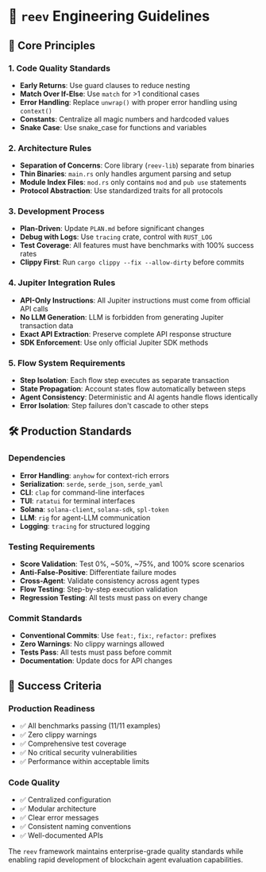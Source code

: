 # 🪸 `reev` Engineering Guidelines

## 🎯 Core Principles

### 1. Code Quality Standards
- **Early Returns**: Use guard clauses to reduce nesting
- **Match Over If-Else**: Use `match` for >1 conditional cases
- **Error Handling**: Replace `unwrap()` with proper error handling using `context()`
- **Constants**: Centralize all magic numbers and hardcoded values
- **Snake Case**: Use snake_case for functions and variables

### 2. Architecture Rules
- **Separation of Concerns**: Core library (`reev-lib`) separate from binaries
- **Thin Binaries**: `main.rs` only handles argument parsing and setup
- **Module Index Files**: `mod.rs` only contains `mod` and `pub use` statements
- **Protocol Abstraction**: Use standardized traits for all protocols

### 3. Development Process
- **Plan-Driven**: Update `PLAN.md` before significant changes
- **Debug with Logs**: Use `tracing` crate, control with `RUST_LOG`
- **Test Coverage**: All features must have benchmarks with 100% success rates
- **Clippy First**: Run `cargo clippy --fix --allow-dirty` before commits

### 4. Jupiter Integration Rules
- **API-Only Instructions**: All Jupiter instructions must come from official API calls
- **No LLM Generation**: LLM is forbidden from generating Jupiter transaction data
- **Exact API Extraction**: Preserve complete API response structure
- **SDK Enforcement**: Use only official Jupiter SDK methods

### 5. Flow System Requirements
- **Step Isolation**: Each flow step executes as separate transaction
- **State Propagation**: Account states flow automatically between steps
- **Agent Consistency**: Deterministic and AI agents handle flows identically
- **Error Isolation**: Step failures don't cascade to other steps

## 🛠️ Production Standards

### Dependencies
- **Error Handling**: `anyhow` for context-rich errors
- **Serialization**: `serde`, `serde_json`, `serde_yaml`
- **CLI**: `clap` for command-line interfaces
- **TUI**: `ratatui` for terminal interfaces
- **Solana**: `solana-client`, `solana-sdk`, `spl-token`
- **LLM**: `rig` for agent-LLM communication
- **Logging**: `tracing` for structured logging

### Testing Requirements
- **Score Validation**: Test 0%, ~50%, ~75%, and 100% score scenarios
- **Anti-False-Positive**: Differentiate failure modes
- **Cross-Agent**: Validate consistency across agent types
- **Flow Testing**: Step-by-step execution validation
- **Regression Testing**: All tests must pass on every change

### Commit Standards
- **Conventional Commits**: Use `feat:`, `fix:`, `refactor:` prefixes
- **Zero Warnings**: No clippy warnings allowed
- **Tests Pass**: All tests must pass before commit
- **Documentation**: Update docs for API changes

## 🎯 Success Criteria

### Production Readiness
- ✅ All benchmarks passing (11/11 examples)
- ✅ Zero clippy warnings
- ✅ Comprehensive test coverage
- ✅ No critical security vulnerabilities
- ✅ Performance within acceptable limits

### Code Quality
- ✅ Centralized configuration
- ✅ Modular architecture
- ✅ Clear error messages
- ✅ Consistent naming conventions
- ✅ Well-documented APIs

The `reev` framework maintains enterprise-grade quality standards while enabling rapid development of blockchain agent evaluation capabilities.